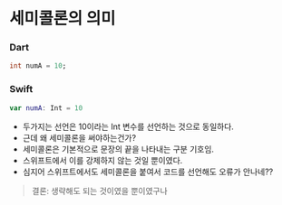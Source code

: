 # 세미콜론의 의미
### Dart
```dart
int numA = 10;
```
### Swift
```swift
var numA: Int = 10
```
- 두가지는 선언은 10이라는 Int 변수를 선언하는 것으로 동일하다.
- 근데 왜 세미콜론을 써야하는건가?
- 세미콜론은 기본적으로 문장의 끝을 나타내는 구분 기호임.
- 스위프트에서 이를 강제하지 않는 것일 뿐이였다.
- 심지어 스위프트에서도 세미콜론을 붙여서 코드를 선언해도 오류가 안나네??

> 결론: 생략해도 되는 것이였을 뿐이였구나
